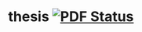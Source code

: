 thesis [![PDF Status](https://www.sharelatex.com/github/repos/berceanu/thesis/builds/latest/badge.svg)](https://www.sharelatex.com/github/repos/berceanu/thesis)
======
